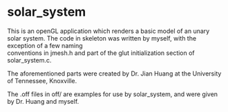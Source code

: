 # solar_system
This is an openGL application which renders a basic model of an unary solar system.
The code in skeleton was written by myself, with the exception of a few naming  
conventions in jmesh.h and part of the glut initialization section of solar_system.c.  

The aforementioned parts were created by Dr. Jian Huang at the University of Tennessee, Knoxville. 

The .off files in off/ are examples for use by solar_system, and were given by Dr. Huang and myself.
